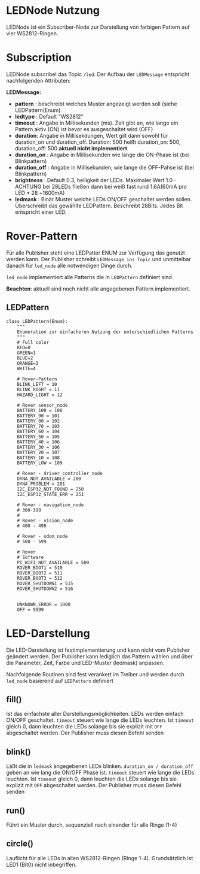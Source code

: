 # LEDNode Nutzung
LEDNode ist ein Subscriber-Node zur Darstellung von farbigen Pattern auf vier WS2812-Ringen.

# Subscription
LEDNode subscribel das Topic `/led`.
Der Aufbau der `LEDMessage` entspricht nachfolgenden Attributen:

**LEDMessage:**
- **pattern** : beschreibt welches Muster angezeigt werden soll (siehe LEDPattern(Enum)
- **ledtype** : Default "WS2812"
- **timeout** : Angabe in Millisekunden (ms). Zeit gibt an, wie lange ein Pattern aktiv (ON) ist bevor es ausgeschaltet wird (OFF)
- **duration**: Angabe in Millisekdungen, Wert gilt dann sowohl für duration_on und duration_off. Duration: 500 heißt duration_on: 500, duration_off: 500
**aktuell nicht implementiert**
- **duration_on** : Angabe in Millisekunden wie lange die ON-Phase ist (bei Blinkpattern)
- **duration_off** : Angabe in Millisekunden, wie lange die OFF-Pahse ist (bei Blinkpattern)
- **brightness** : Default 0.3, helligkeit der LEDs. Maximaler Wert 1.0 - ACHTUNG bei 28LEDs fließen dann bei weiß fast rund 1.6A(60mA pro LED * 28 ~1600mA)
- **ledmask** : Binär Muster welche LEDs ON/OFF geschaltet werden sollen. Überschreibt das gewählte LEDPattern. Beschreibt 28Bits. Jedes Bit entspricht einer LED.

# Rover-Pattern
Für alle Publisher steht eine LEDPatter ENUM zur Verfügung das genutzt werden kann. Der Publisher schreibt `LEDMessage ins Topic` und unmittelbar danach für `led_node` alle notwendigen Dinge durch.

`led_node` implementiert alle Patterns die in `LEDPattern` definiert sind.


**Beachten**: aktuell sind noch nicht alle angegebenen Pattern implementiert.

## LEDPattern
```
class LEDPattern(Enum):
    """
    Enumeration zur einfacheren Nutzung der unterschiedlichen Patterns
    """
    # Full color
    RED=0
    GREEN=1
    BLUE=2
    ORANGE=3
    WHITE=4

    # Rover-Pattern
    BLINK_LEFT = 10
    BLINK_RIGHT = 11
    HAZARD_LIGHT = 12
    
    # Rover sensor_node
    BATTERY_100 = 100
    BATTERY_90 = 101
    BATTERY_80 = 102
    BATTERY_70 = 103
    BATTERY_60 = 104
    BATTERY_50 = 105
    BATTERY_40 = 106
    BATTERY_30 = 106
    BATTERY_20 = 107
    BATTERY_10 = 108
    BATTERY_LOW = 109

    # Rover - driver_controller_node
    DYNA_NOT_AVAILABLE = 200
    DYNA_PROBLEM = 201
    I2C_ESP32_NOT_FOUND = 250
    I2C_ESP32_STATE_ERR = 251

    # Rover - navigation_node
    # 300-399
    #     
    # Rover - vision_node
    # 400 - 499

    # Rover - odom_node
    # 500 - 599

    # Rover
    # Software
    PI_WIFI_NOT_AVAILABLE = 500
    ROVER_BOOT1 = 510
    ROVER_BOOT2 = 511
    ROVER_BOOT3 = 512
    ROVER_SHUTDOWN1 = 515
    ROVER_SHUTDOWN2 = 516


    UNKNOWN_ERROR = 1000
    OFF = 9999
```

# LED-Darstellung
Die LED-Darstellung ist festimplementierung und kann nicht vom Publisher geändert werden. Der Publisher kann lediglich das Pattern wählen und über die Parameter, Zeit, Farbe und LED-Muster (ledmask) anpassen.

Nachfolgende Routinen sind fest verankert im Treiber und werden durch `led_node` basierend auf `LEDPattern` definiert

## fill()
Ist das einfachste aller Darstellungsmöglichkeiten. LEDs werden einfach ON/OFF geschaltet. `timeout` steuert wie lange die LEDs leuchten. Ist `timeout` gleich 0, dann leuchten die LEDs solange bis sie explizit mit `OFF` abgeschaltet werden. Der Publisher muss diesen Befehl senden

## blink()
Läßt die in `ledmask` angegebenen LEDs blinken. `duration_on / duration_off` geben an wie lang die ON/OFF Phase ist. `timeout` steuert wie lange die LEDs leuchten. Ist `timeout` gleich 0, dann leuchten die LEDs solange bis sie explizit mit `OFF` abgeschaltet werden. Der Publisher muss diesen Befehl senden

## run()
Führt ein Muster durch, sequenziell nach einander für alle Ringe (1-4)

## circle()
Lauflicht für  alle LEDs in allen WS2812-Ringen (Ringe 1-4). Grundsätzlich ist LED1 (Bit0) nicht inbegriffen. 